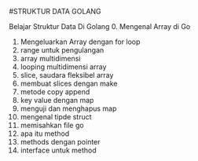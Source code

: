 #STRUKTUR DATA GOLANG

Belajar Struktur Data Di Golang
0. Mengenal Array di Go
1. Mengeluarkan Array dengan for loop
2. range untuk pengulangan
3. array multidimensi
4. looping multidimensi array
5. slice, saudara fleksibel array
6. membuat slices dengan make
7. metode copy append
8. key value dengan map
9. menguji dan menghapus map
10. mengenal tipde struct
11. memisahkan file go
12. apa itu method
13. methods dengan pointer
14. interface untuk method